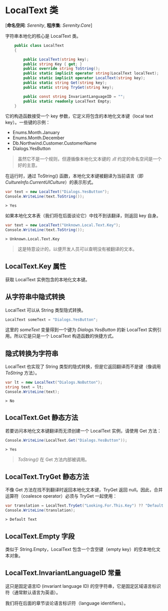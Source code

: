 # LocalText 类 

[**命名空间**: *Serenity*, **程序集**: *Serenity.Core*]

字符串本地化的核心是 LocalText 类。

```cs
    public class LocalText
    {

        public LocalText(string key);
        public string Key { get; }
        public override string ToString();
        public static implicit operator string(LocalText localText);
        public static implicit operator LocalText(string key);
        public static string Get(string key);
        public static string TryGet(string key);

        public const string InvariantLanguageID = "";
        public static readonly LocalText Empty;
    }
```

它的构造函数接受一个 key 参数，它定义将包含的本地化文本键（local text key）。一些键的示例：

- Enums.Month.January
- Enums.Month.December
- Db.Northwind.Customer.CustomerName
- Dialogs.YesButton

> 虽然它不是一个规则，但遵循像本地化文本键的 *点* 约定的命名空间是一个好的主意。

在运行时，通过 ToString() 函数，本地化文本键被翻译为当前语言（即 *CultureInfo.CurrentUICulture*）的表示形式。

```cs
var text = new LocalText("Dialogs.YesButton");
Console.WriteLine(text.ToString());
```

```
> Yes
```

如果本地化文本表（我们将在后面谈论它）中找不到该翻译，则返回 key 自身。

```cs
var text = new LocalText("Unknown.Local.Text.Key");
Console.WriteLine(text.ToString());
```

```
> Unknown.Local.Text.Key
```

> 这是特意设计的，以便开发人员可以查明没有被翻译的文本。


## LocalText.Key 属性 

获取 LocalText 实例包含的本地化文本键。

## 从字符串中隐式转换

LocalText 可以从 String 类型隐式转换。

```cs
LocalText someText = "Dialogs.YesButton";
```

这里的 *someText* 变量得到一个键为 *Dialogs.YesButton* 的新 LocalText 实例引用。所以它是只是一个 LocalText 构造函数的快捷方式。

## 隐式转换为字符串 

LocalText 也实现了 String 类型的隐式转换，但是它返回翻译而不是键（像调用 *ToString* 方法）。

```cs
var lt = new LocalText("Dialogs.NoButton");
string text = lt;
Console.WriteLine(text);
```

```
> No
```

## LocalText.Get 静态方法

若要访问本地化文本键翻译而无须创建一个 LocalText 实例，请使用 Get 方法：

```cs
Console.WriteLine(LocalText.Get("Dialogs.YesButton"));
```

```
> Yes
```

> *ToString()* 在 Get 方法内部被调用。

## LocalText.TryGet 静态方法 

不像 Get 方法在找不到翻译时返回本地化文本键，TryGet 返回 null。因此，合并运算符（coalesce operator）必须与 TryGet 一起使用：

```cs
var translation = LocalText.TryGet("Looking.For.This.Key") ?? "Default Text";
Console.WriteLine(translation);
```

```
> Default Text
```

## LocalText.Empty 字段

类似于 String.Empty，LocalText 包含一个含空键（empty key）的空本地化文本对象。


## LocalText.InvariantLanguageID 常量 

这只是固定语言ID (invariant language ID) 的空字符串，它是固定区域语言标识符（通常默认语言为英语）。

我们将在后面的章节谈论语言标识符（language identifiers）。
